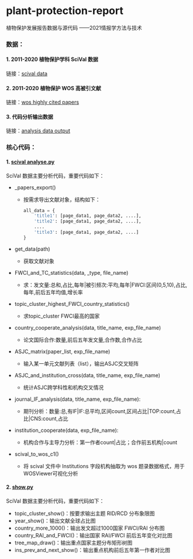 # plant-protection-report
植物保护发展报告数据与源代码 ——2021情报学方法与技术

### 数据：

#### 1. 2011-2020 植物保护学科 SciVal 数据

链接：[scival data](./scival%20data)

#### 2. 2011-2020 植物保护 WOS 高被引文献

链接：[wos highly cited papers](./wos%20highly%20cited%20papers)

#### 3. 代码分析输出数据

链接：[analysis data output](./analysis%20data%20output)

### 核心代码：

#### 1. [scival analyse.py](./scival%20analyse.py) 

SciVal 数据主要分析代码，重要代码如下：

* _papers_export()

  * 按需求导出文献对象，结构如下：

    ```python
    all_data = {
        'title1': [page_data1, page_data2, ....],
        'title2': [page_data1, page_data2, ....],
        ....
        'title3': [page_data1, page_data2, ....]
    }
    ```

* get_data(path)

  * 获取文献对象

* FWCI_and_TC_statistics(data, _type, file_name)

  * 求：发文量:总和,占比,每年|被引频次:平均,每年|FWCI:区间(0,5,10),占比,每年,前后五年均值,增长率

* topic_cluster_highest_FWCI_country_statistics()

  * 求topic_cluster FWCI最高的国家

* country_cooperate_analysis(data, title_name, exp_file_name)

  * 论文国际合作:数量,前后五年发文量,合作数,合作占比

* ASJC_matrix(paper_list, exp_file_name)

  * 输入某一单元文献列表（list），输出ASJC交叉矩阵

* ASJC_and_institution_cross(data, title_name, exp_file_name)

  * 统计ASJC跨学科性和机构交叉情况

* journal_IF_analysis(data, title_name, exp_file_name):

  * 期刊分析：数量:总,有IF|IF:总平均,区间count,区间占比|TOP:count,占比|CNS:count,占比

* institution_cooperate(data, exp_file_name):

  * 机构合作与主导力分析：第一作者count|占比；合作前五机构|count

* scival_to_wos_c1()

  * 将 scival 文件中 Institutions 字段机构抽取为 wos 题录数据格式，用于WOSViewer可视化分析

#### 2. [show.py](./show.py)

SciVal 数据主要分析代码，重要代码如下：

* topic_cluster_show()：按要求输出主题 RID/RCD 分布象限图
* year_show()：输出文献全球占比图
* country_more_1000()：输出发文超过1000国家 FWCI/RAI 分布图
* country_RAI_and_FWCI()：输出国家 RAI/FWCI 前后五年变化对比图
* tree_map_draw()：输出重点国家主题分布矩形树图
* ins_prev_and_next_show()：输出重点机构前后五年第一作者对比图
